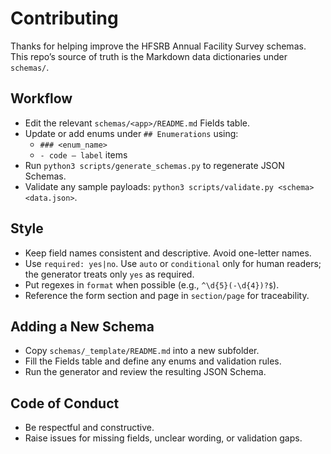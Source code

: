 # Contributing

Thanks for helping improve the HFSRB Annual Facility Survey schemas. This repo’s source of truth is the Markdown data dictionaries under `schemas/`.

## Workflow

- Edit the relevant `schemas/<app>/README.md` Fields table.
- Update or add enums under `## Enumerations` using:
  - `### <enum_name>`
  - `- code — label` items
- Run `python3 scripts/generate_schemas.py` to regenerate JSON Schemas.
- Validate any sample payloads: `python3 scripts/validate.py <schema> <data.json>`.

## Style

- Keep field names consistent and descriptive. Avoid one-letter names.
- Use `required: yes|no`. Use `auto` or `conditional` only for human readers; the generator treats only `yes` as required.
- Put regexes in `format` when possible (e.g., `^\d{5}(-\d{4})?$`).
- Reference the form section and page in `section/page` for traceability.

## Adding a New Schema

- Copy `schemas/_template/README.md` into a new subfolder.
- Fill the Fields table and define any enums and validation rules.
- Run the generator and review the resulting JSON Schema.

## Code of Conduct

- Be respectful and constructive.
- Raise issues for missing fields, unclear wording, or validation gaps.

